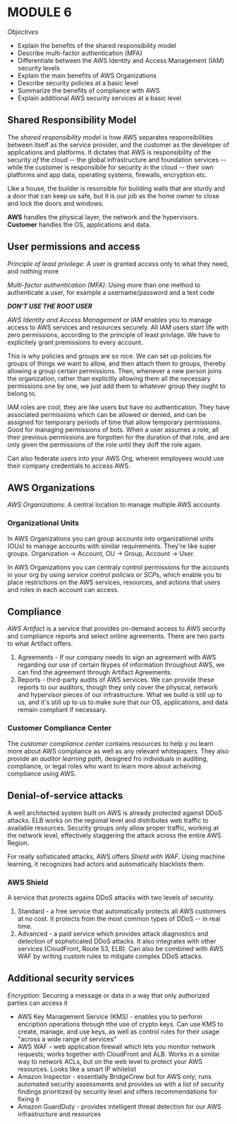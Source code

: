 # MODULE 6
*Objectives*
- Explain the benefits of the shared responsibility model
- Describe multi-factor authentication (MFA)
- Differentiate between the AWS Identity and Access Management (IAM) security levels
- Explain the main benefits of AWS Organizations
- Describe security policies at a basic level
- Summarize the benefits of compliance with AWS
- Explain additional AWS security services at a basic level

## Shared Responsibility Model
The *shared responsibility model* is how AWS separates responsibilities between itself as the service provider, and the customer as the developer of applications and platforms. It dictates that AWS is responsibility of the security _of_ the cloud -- the global infrastructure and foundation services -- while the customer is responsibile for security _in_ the cloud -- their own platforms and app data, operating systems, firewalls, encryption etc.

Like a house, the builder is resonsible for building walls that are sturdy and a door that can keep us safe, but it is our job as the home owner to close and lock the doors and windows.

**AWS** handles the physical layer, the network and the hypervisors. **Customer** handles the OS, applications and data.

## User permissions and access
*Principle of least privilege*: A user is granted access only to what they need, and nothing more

*Multi-factor authentication (MFA)*: Using more than one method to authenticate a user, for example a username/password and a text code

***DON'T USE THE ROOT USER***

*AWS Identity and Access Management* or *IAM* enables you to manage access to AWS services and resources securely. All IAM users start life with zero permissions, according to the principle of least privlage. We have to explicitely grant premissions to every account. 

This is why policies and groups are so nice. We can set up policies for groups of things we want to allow, and then attach them to groups, thereby allowing a group certain permissions. Then, whenever a new person joins the organization, rather than explicitly allowing them all the necessary permissions one by one, we just add them to whatever group they ought to belong to.

IAM roles are cool, they are like users but have no authentication. They have associated permissions which can be allowed or denied, and can be assigned for temporary periods of time that allow temporary permissions. Good for managing permissions of bots. When a user assumes a role, all their previous permissions are forgotten for the duration of that role, and are only given the permissions of the role until they doff the role again.

Can also federate users into your AWS Org, wherein employees would use their company credentials to access AWS.

## AWS Organizations
*AWS Organizations*: A central location to manage multiple AWS accounts

### Organizational Units
In AWS Organizations you can group accounts into organizational units (OUs) to manage accounts with similar requirements. They're like super groups. Organization -> Account, OU -> Group, Account -> User.

In AWS Organizations you can centraly control permissions for the accounts in your org by using *service control policies* or *SCP*s, which enable you to place restrictions on the AWS services, resources, and actions that users and roles in each account can access.

## Compliance
*AWS Artifact* is a service that provides on-demand access to AWS security and compliance reports and select online agreements. There are two parts to what Artifact offers.
1. Agreements - If our company needs to sign an agreement with AWS regarding our use of certain tkypes of information throughout AWS, we can find the agreement through Artifact Agreements.
2. Reports - third-party audits of AWS services. We can provide these reports to our auditors, though they only cover the physical, network and hypervisor pieces of our infrastructure. What we build is still up to us, and it's still up to us to make sure that our OS, applications, and data remain compliant if necessary.

### Customer Compliance Center
The *customer compliance center* contains resources to help y ou learn more about AWS compliance as well as any relevant whitepapers. They also provide an *auditor learning path*, designed fro individuals in auditing, compliance, or legal roles who want to learn more about acheiving compliance using AWS.

## Denial-of-service attacks
A well architected system built on AWS is already protected against DDoS attacks. ELB works on the regional level and distributes web traffic to available resources. Security groups only allow proper traffic, working at the network level, effectively staggering the attack across the entire AWS Region.

For really sofisticated attacks, AWS offers *Shield with WAF*. Using machine learning, it recognizes bad actors and automatically blacklists them.

### AWS Shield
A service that protects agains DDoS attacks with two levels of security.
1. Standard - a free service that automatically protects all AWS customers at no cost. It protects from the most common types of DDoS -- in real time.
2. Advanced - a paid service which provides attack diagnostics and detection of sophsticated DDoS attacks. It also integrates with other services (CloudFront, Route 53, ELB). Can also be combined with AWS WAF by writing custom rules to mitigate complex DDoS attacks.

## Additional security services
*Encryption*: Securing a message or data in a way that only authorized parties can access it

- AWS Key Management Service (KMS) - enables you to perform encription operations through tthe use of crypto keys. Can use KMS to create, manage, and use keys, as well as control rules for their usage "across a wide range of services"
- AWS WAF - web application firewall which lets you monitor network requests; works together with CloudFront and ALB. Works in a similar way to network ACLs, but on the web level to protect your AWS resources. Looks like a smart IP whitelist
- Amazon Inspector - essentially BridgeCrew but for AWS only; runs automated security assessments and provides us with a list of security findings prioritized by security level and offers recommendations for fixing it
- Amazon GuardDuty - provides intelligent threat detection for our AWS infrastructure and resources
